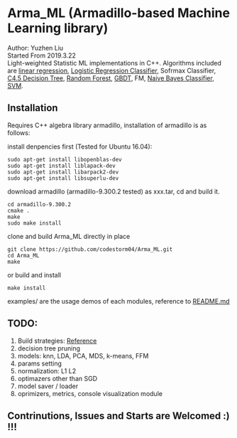 # Arma_ML (Armadillo-based Machine Learning library)
Author: Yuzhen Liu  
Started From 2019.3.22  
Light-weighted Statistic ML implementations in C++. Algorithms included are [linear regression](https://en.wikipedia.org/wiki/Linear_regression), [Logistic Regression Classifier](https://en.wikipedia.org/wiki/Logistic_regression), Sofrmax Classifier, [C4.5 Decision Tree](https://en.wikipedia.org/wiki/C4.5), [Random Forest](https://en.wikipedia.org/wiki/Random_forest), [GBDT](https://en.wikipedia.org/wiki/Gradient_boosting), FM, [Naive Bayes Classifier](https://en.wikipedia.org/wiki/Naive_Bayes_classifier), [SVM](https://en.wikipedia.org/wiki/Support-vector_machine).


## Installation
Requires C++ algebra library armadillo, installation of armadillo is as follows:  

install denpencies first (Tested for Ubuntu 16.04):  
    
    sudo apt-get install libopenblas-dev
    sudo apt-get install liblapack-dev
    sudo apt-get install libarpack2-dev
    sudo apt-get install libsuperlu-dev

download armadillo (armadillo-9.300.2 tested) as xxx.tar, cd and build it.   

	cd armadillo-9.300.2
	cmake .
	make
	sudo make install

clone and build Arma_ML directly in place

	git clone https://github.com/codestorm04/Arma_ML.git
	cd Arma_ML
	make

or build and install

	make install

examples/ are the usage demos of each modules, reference to [README.md](/examples/README.md)


## TODO:
1. Build strategies:   [Reference](https://www.cnblogs.com/Anker/p/3527677.html)
2. decision tree pruning
3. models: knn, LDA, PCA, MDS, k-means, FFM
4. params setting
5. normalization: L1 L2
6. optimazers other than SGD
7. model saver / loader
8. oprimizers, metrics, console visualization module


## Contrinutions, Issues and Starts are Welcomed :) !!! 
